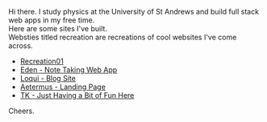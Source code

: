 <p>Hi there. I study physics at the University of St Andrews and build full stack web apps in my free time.<br/>Here are some sites I've built.<br/> Websties titled recreation are recreations of cool websites I've come across.</p>
<ul>
 <li><a href='https://grand-cendol-2aa76b.netlify.app/' target=''>Recreation01</a></li>
 <li><a href='https://eden.thenu-kal.com/' target=''>Eden - Note Taking Web App</a></li>
 <li><a href='https://loqui-thenu-k.vercel.app/' target=''>Loqui - Blog Site</a></li>
 <li><a href='https://aeternus-pf-02.vercel.app/' target=''>Aetermus - Landing Page</a></li>
 <li><a href='https://gentle-axolotl-a4924f.netlify.app/' target=''>TK - Just Having a Bit of Fun Here</a></li>
</ul>
<p>Cheers.</p>
